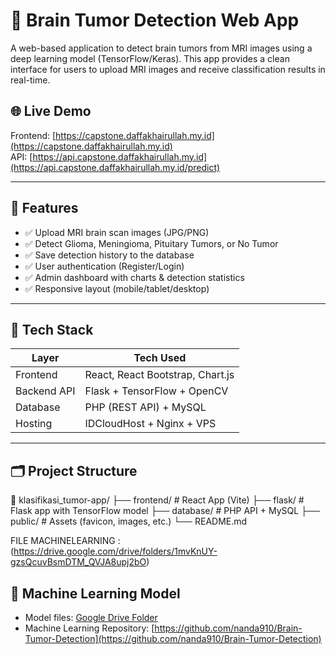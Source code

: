 # 🧠 Brain Tumor Detection Web App

A web-based application to detect brain tumors from MRI images using a deep learning model (TensorFlow/Keras). This app provides a clean interface for users to upload MRI images and receive classification results in real-time.

## 🌐 Live Demo

Frontend: [https://capstone.daffakhairullah.my.id](https://capstone.daffakhairullah.my.id)  
API: [https://api.capstone.daffakhairullah.my.id](https://api.capstone.daffakhairullah.my.id/predict)

---

## 📸 Features

- ✅ Upload MRI brain scan images (JPG/PNG)
- ✅ Detect Glioma, Meningioma, Pituitary Tumors, or No Tumor
- ✅ Save detection history to the database
- ✅ User authentication (Register/Login)
- ✅ Admin dashboard with charts & detection statistics
- ✅ Responsive layout (mobile/tablet/desktop)

---

## 🧰 Tech Stack

| Layer        | Tech Used                          |
|--------------|-----------------------------------|
| Frontend     | React, React Bootstrap, Chart.js  |
| Backend API  | Flask + TensorFlow + OpenCV       |
| Database     | PHP (REST API) + MySQL            |
| Hosting      | IDCloudHost + Nginx + VPS         |

---

## 🗂️ Project Structure
📁 klasifikasi_tumor-app/
├── frontend/ # React App (Vite)
├── flask/ # Flask app with TensorFlow model
├── database/ # PHP API + MySQL
├── public/ # Assets (favicon, images, etc.)
└── README.md

FILE MACHINELEARNING :(https://drive.google.com/drive/folders/1mvKnUY-gzsQcuvBsmDTM_QVJA8upj2bO)

## 🤖 Machine Learning Model

- Model files: [Google Drive Folder](https://drive.google.com/drive/folders/1mvKnUY-gzsQcuvBsmDTM_QVJA8upj2bO)
- Machine Learning Repository: [https://github.com/nanda910/Brain-Tumor-Detection](https://github.com/nanda910/Brain-Tumor-Detection)
